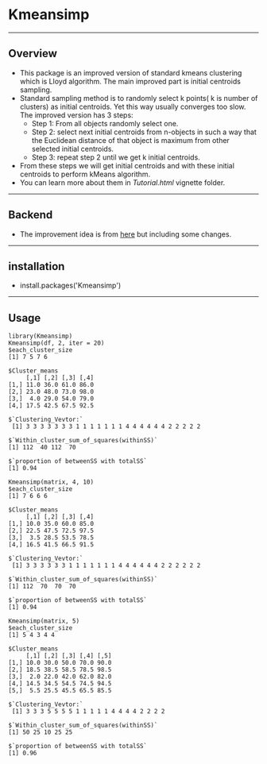 # Kmeansimp
----
## Overview
* This package is an improved version of standard kmeans clustering which is Lloyd algorithm. The main improved part is initial centroids sampling. 
* Standard sampling method is to randomly select k points( k is number of clusters) as initial centroids. Yet this way usually converges too slow. The improved 
version has 3 steps:
   * Step 1: From all objects randomly select one. 
   * Step 2: select next initial centroids from n-objects in such a way that the Euclidean distance
of that object is maximum from other selected initial centroids.
   * Step 3: repeat step 2 until we get k initial centroids. <br>
 * From these steps we will get initial centroids and with these initial centroids to perform kMeans algorithm. <br>
 * You can learn more about them in *Tutorial.html* vignette folder.
----

## Backend
* The improvement idea is from [here](https://www.ijcsmc.com/docs/papers/July2013/V2I7201338.pdf) but including some changes.
----

## installation
* install.packages('Kmeansimp')
----
## Usage
```{r}
library(Kmeansimp) 
Kmeansimp(df, 2, iter = 20) 
$each_cluster_size
[1] 7 5 7 6

$Cluster_means
     [,1] [,2] [,3] [,4]
[1,] 11.0 36.0 61.0 86.0
[2,] 23.0 48.0 73.0 98.0
[3,]  4.0 29.0 54.0 79.0
[4,] 17.5 42.5 67.5 92.5

$`Clustering_Vevtor:`
 [1] 3 3 3 3 3 3 3 1 1 1 1 1 1 1 4 4 4 4 4 4 2 2 2 2 2

$`Within_cluster_sum_of_squares(withinSS)`
[1] 112  40 112  70

$`proportion of betweenSS with totalSS`
[1] 0.94

Kmeansimp(matrix, 4, 10) 
$each_cluster_size
[1] 7 6 6 6

$Cluster_means
     [,1] [,2] [,3] [,4]
[1,] 10.0 35.0 60.0 85.0
[2,] 22.5 47.5 72.5 97.5
[3,]  3.5 28.5 53.5 78.5
[4,] 16.5 41.5 66.5 91.5

$`Clustering_Vevtor:`
 [1] 3 3 3 3 3 3 1 1 1 1 1 1 1 4 4 4 4 4 4 2 2 2 2 2 2

$`Within_cluster_sum_of_squares(withinSS)`
[1] 112  70  70  70

$`proportion of betweenSS with totalSS`
[1] 0.94

Kmeansimp(matrix, 5)
$each_cluster_size
[1] 5 4 3 4 4

$Cluster_means
     [,1] [,2] [,3] [,4] [,5]
[1,] 10.0 30.0 50.0 70.0 90.0
[2,] 18.5 38.5 58.5 78.5 98.5
[3,]  2.0 22.0 42.0 62.0 82.0
[4,] 14.5 34.5 54.5 74.5 94.5
[5,]  5.5 25.5 45.5 65.5 85.5

$`Clustering_Vevtor:`
 [1] 3 3 3 5 5 5 5 1 1 1 1 1 4 4 4 4 2 2 2 2

$`Within_cluster_sum_of_squares(withinSS)`
[1] 50 25 10 25 25

$`proportion of betweenSS with totalSS`
[1] 0.96
```

